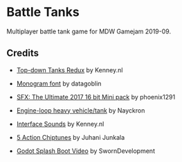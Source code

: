 Battle Tanks
============

Multiplayer battle tank game for MDW Gamejam 2019-09.

Credits
-------

 - [Top-down Tanks Redux](https://www.kenney.nl/assets/topdown-tanks-redux) by Kenney.nl

 - [Monogram font](https://datagoblin.itch.io/monogram) by datagoblin

 - [SFX: The Ultimate 2017 16 bit Mini pack](https://opengameart.org/content/sfx-the-ultimate-2017-16-bit-mini-pack) by phoenix1291

 - [Engine-loop heavy vehicle/tank](https://opengameart.org/content/engine-loop-heavy-vehicletank) by Nayckron

 - [Interface Sounds](https://www.kenney.nl/assets/interface-sounds/) by Kenney.nl
 
 - [5 Action Chiptunes](https://opengameart.org/content/5-chiptunes-action) by Juhani Junkala

 - [Godot Splash Boot Video](https://sworndevelopment.itch.io/godot-splash-boot-video) by SwornDevelopment

